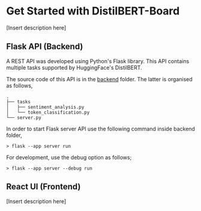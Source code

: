 # Get Started with DistilBERT-Board

[Insert description here]

## Flask API (Backend)

A REST API was developed using Python's Flask library. This API contains multiple tasks supported by HuggingFace's DistilBERT. 

The source code of this API is in the [backend](/backend) folder. The latter is organised as follows,
```
.
├── tasks
│   ├── sentiment_analysis.py
│   └── token_classification.py
└── server.py
```

In order to start Flask server API use the following command inside backend folder,
```
> flask --app server run
```
For development, use the debug option as follows;
```
> flask --app server --debug run
```

## React UI (Frontend)

[Insert description here]